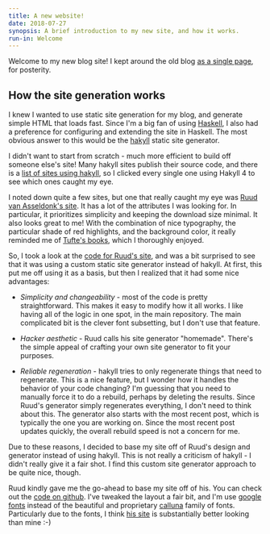 ```yaml
---
title: A new website!
date: 2018-07-27
synopsis: A brief introduction to my new site, and how it works.
run-in: Welcome
---
```


Welcome to my new blog site!  I kept around the old blog [as a single
page](/wordpress), for posterity.

## How the site generation works

I knew I wanted to use static site generation for my blog, and generate simple
HTML that loads fast. Since I'm a big fan of using [Haskell][], I also had a
preference for configuring and extending the site in Haskell.  The most obvious
answer to this would be the [hakyll][] static site generator.

I didn't want to start from scratch - much more efficient to build off someone
else's site! Many hakyll sites publish their source code, and there is a [list
of sites using hakyll][], so I clicked every single one using Hakyll 4 to see
which ones caught my eye.

I noted down quite a few sites, but one that really caught my eye was [Ruud van
Asseldonk's site][]. It has a lot of the attributes I was looking for. In
particular, it prioritizes simplicity and keeping the download size minimal. It
also looks great to me! With the combination of nice typography, the particular
shade of red highlights, and the background color, it really reminded me of
[Tufte's books][], which I thoroughly enjoyed.

So, I took a look at the [code for Ruud's site][], and was a bit surprised to
see that it was using a custom static site generator instead of hakyll. At
first, this put me off using it as a basis, but then I realized that it had
some nice advantages:

* *Simplicity and changeability* - most of the code is pretty straightforward.
  This makes it easy to modify how it all works. I like having all of the logic
  in one spot, in the main repository. The main complicated bit is the clever
  font subsetting, but I don't use that feature.

* *Hacker aesthetic* - Ruud calls his site generator "homemade". There's the
  simple appeal of crafting your own site generator to fit your purposes.

* *Reliable regeneration* - hakyll tries to only regenerate things that need to
  regenerate. This is a nice feature, but I wonder how it handles the behavior
  of your code changing? I'm guessing that you need to manually force it to do a
  rebuild, perhaps by deleting the results. Since Ruud's generator simply
  regenerates everything, I don't need to think about this. The generator also
  starts with the most recent post, which is typically the one you are working
  on. Since the most recent post updates quickly, the overall rebuild speed is
  not a concern for me.

Due to these reasons, I decided to base my site off of Ruud's design and
generator instead of using hakyll. This is not really a criticism of hakyll - I
didn't really give it a fair shot. I find this custom site generator approach to
be quite nice, though.

Ruud kindly gave me the go-ahead to base my site off of his. You can check out
the [code on github](https://github.com/mgsloan/mgsloan-site). I've tweaked the
layout a fair bit, and I'm use [google fonts][] instead of the beautiful and
proprietary [calluna][] family of fonts. Particularly due to the fonts, I think
[his site][Ruud van Asseldonk's site] is substantially better looking than mine
:-)

[Haskell]: https://haskell.org
[hakyll]: https://jaspervdj.be/hakyll
[list of sites using hakyll]: https://jaspervdj.be/hakyll/examples.html
[Ruud van Asseldonk's site]: https://ruudvanasseldonk.com/
[Tufte's books]: https://www.edwardtufte.com/
[code for Ruud's site]: https://github.com/ruuda/blog
[google fonts]: https://fonts.google.com/
[calluna]: https://www.exljbris.com/calluna.html
